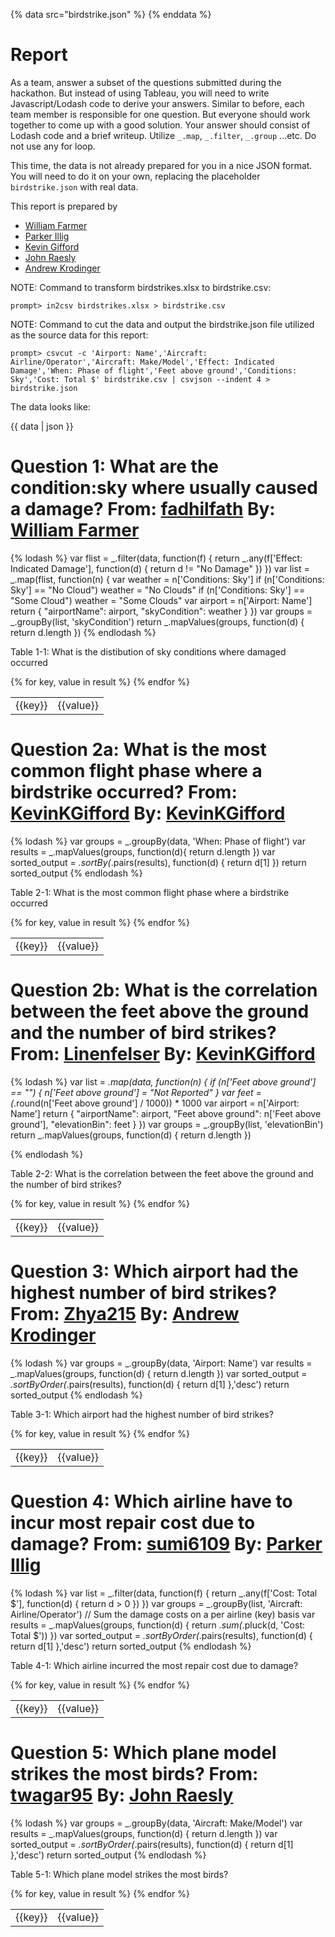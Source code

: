 {% data src="birdstrike.json" %}
{% enddata %}

# Report

As a team, answer a subset of the questions submitted during the hackathon.
But instead of using Tableau, you will need to write Javascript/Lodash code
to derive your answers. Similar to before, each team member is responsible for
one question. But everyone should work together to come up with a good solution.
Your answer should consist of Lodash code and a brief writeup.
Utilize `_.map`, `_.filter`, `_.group` ...etc. Do not use any for loop.

This time, the data is not already prepared for you in a nice JSON format. You
will need to do it on your own, replacing the placeholder `birdstrike.json` with
real data.

This report is prepared by
* [William Farmer](http://github.com/willzfarmer)
* [Parker Illig](http://github.com/pail4944)
* [Kevin Gifford](http://github.com/kevinkgifford)
* [John Raesly](http://github.com/jraesly)
* [Andrew Krodinger](http://github.com/drewdinger)


NOTE: Command to transform birdstrikes.xlsx to birdstrike.csv:

    prompt> in2csv birdstrikes.xlsx > birdstrike.csv

NOTE: Command to cut the data and output the birdstrike.json file utilized as the source data for this report:

    prompt> csvcut -c 'Airport: Name','Aircraft: Airline/Operator','Aircraft: Make/Model','Effect: Indicated Damage','When: Phase of flight','Feet above ground','Conditions: Sky','Cost: Total $' birdstrike.csv | csvjson --indent 4 > birdstrike.json


The data looks like:

{{ data | json }}


# Question 1: What are the condition:sky where usually caused a damage? From: [fadhilfath](http://github.com/fadhilfath) By: [William Farmer](http://github.com/willzfarmer)

{% lodash %}
var flist = _.filter(data, function(f) {
    return _.any(f['Effect: Indicated Damage'], function(d) {
        return d != "No Damage"
    })
})
var list = _.map(flist, function(n) {
    var weather = n['Conditions: Sky']
    if (n['Conditions: Sky'] == "No Cloud") weather = "No Clouds"
    if (n['Conditions: Sky'] == "Some Cloud") weather = "Some Clouds"
    var airport = n['Airport: Name']
    return { "airportName": airport, "skyCondition": weather }
})
var groups = _.groupBy(list, 'skyCondition')
return _.mapValues(groups, function(d) {
    return d.length
})
{% endlodash %}

Table 1-1: What is the distibution of sky conditions where damaged occurred
<table>
{% for key, value in result %}
    <tr>
        <td>{{key}}</td>
        <td>{{value}}</td>
    </tr>
{% endfor %}
</table>



# Question 2a: What is the most common flight phase where a birdstrike occurred? From: [KevinKGifford](http://github.com/kevinkgifford) By: [KevinKGifford](http://github.com/kevinkgifford)

{% lodash %}
var groups = _.groupBy(data, 'When: Phase of flight')
var results = _.mapValues(groups, function(d){
    return d.length
})
var sorted_output = _.sortBy(_.pairs(results), function(d) {
    return d[1]
})
return sorted_output
{% endlodash %}

Table 2-1: What is the most common flight phase where a birdstrike occurred
<table>
{% for key, value in result %}
    <tr>
        <td>{{key}}</td>
        <td>{{value}}</td>
    </tr>
{% endfor %}
</table>



# Question 2b: What is the correlation between the feet above the ground and the number of bird strikes? From: [Linenfelser](http://github.com/Linenfelser) By: [KevinKGifford](http://github.com/kevinkgifford)

{% lodash %}
var list = _.map(data, function(n) {
    if (n['Feet above ground'] == "") {
        n['Feet above ground'] = "Not Reported"
    }
    var feet = (_.round(n['Feet above ground'] / 1000)) * 1000
    var airport = n['Airport: Name']
    return { "airportName": airport, "Feet above ground": n['Feet above ground'], "elevationBin": feet }
})
var groups = _.groupBy(list, 'elevationBin')
return _.mapValues(groups, function(d) {
    return d.length
})

{% endlodash %}

Table 2-2: What is the correlation between the feet above the ground and the number of bird strikes?
<table>
{% for key, value in result %}
    <tr>
        <td>{{key}}</td>
        <td>{{value}}</td>
    </tr>
{% endfor %}
</table>



# Question 3: Which airport had the highest number of bird strikes? From: [Zhya215](http://github.com/Zhya215) By: [Andrew Krodinger](http://github.com/drewdinger)

{% lodash %}
var groups = _.groupBy(data, 'Airport: Name')
var results = _.mapValues(groups, function(d) {
    return d.length
})
var sorted_output = _.sortByOrder(_.pairs(results), function(d) {
    return d[1]
},'desc')
return sorted_output
{% endlodash %}

Table 3-1: Which airport had the highest number of bird strikes?
<table>
{% for key, value in result %}
    <tr>
        <td>{{key}}</td>
        <td>{{value}}</td>
    </tr>
{% endfor %}
</table>




# Question 4: Which airline have to incur most repair cost due to damage? From: [sumi6109](http://github.com/sumi6109) By: [Parker Illig](http://github.com/pail4944)

{% lodash %}
var list = _.filter(data, function(f) {
    return _.any(f['Cost: Total $'], function(d) {
        return d > 0
    })
})
var groups = _.groupBy(list, 'Aircraft: Airline/Operator')
// Sum the damage costs on a per airline (key) basis
var results = _.mapValues(groups, function(d) {
    return _.sum(_.pluck(d, 'Cost: Total $'))
})
var sorted_output = _.sortByOrder(_.pairs(results), function(d) {
    return d[1]
},'desc')
return sorted_output
{% endlodash %}

Table 4-1: Which airline incurred the most repair cost due to damage? 
<table>
{% for key, value in result %}
    <tr>
        <td>{{key}}</td>
        <td>{{value}}</td>
    </tr>
{% endfor %}
</table>



# Question 5: Which plane model strikes the most birds? From: [twagar95](http://github.com/twagar95) By: [John Raesly](http://github.com/jraesly)

{% lodash %}
var groups = _.groupBy(data, 'Aircraft: Make/Model')
var results = _.mapValues(groups, function(d) {
    return d.length
})
var sorted_output = _.sortByOrder(_.pairs(results), function(d) {
    return d[1]
},'desc')
return sorted_output
{% endlodash %}

Table 5-1: Which plane model strikes the most birds?
<table>
{% for key, value in result %}
    <tr>
        <td>{{key}}</td>
        <td>{{value}}</td>
    </tr>
{% endfor %}
</table>


